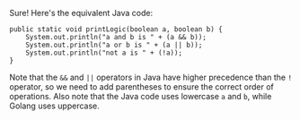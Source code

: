Sure! Here's the equivalent Java code:
```
public static void printLogic(boolean a, boolean b) {
    System.out.println("a and b is " + (a && b));
    System.out.println("a or b is " + (a || b));
    System.out.println("not a is " + (!a));
}
```
Note that the `&&` and `||` operators in Java have higher precedence than the `!` operator, so we need to add parentheses to ensure the correct order of operations. Also note that the Java code uses lowercase `a` and `b`, while Golang uses uppercase.

